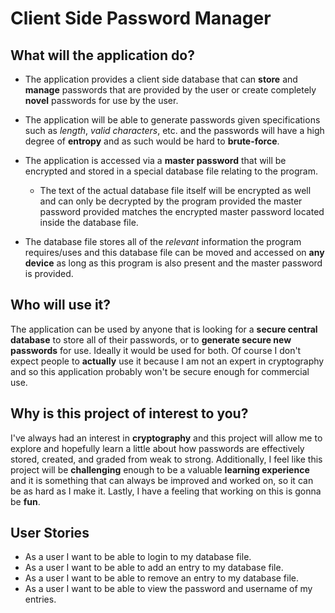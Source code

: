 # Client Side Password Manager

## What will the application do?

- The application provides a client side database that can **store** and **manage** passwords
  that are provided by the user or create completely **novel** passwords for use by the user.

- The application will be able to generate passwords given specifications such as *length*,
  *valid characters*, etc. and the passwords will have a high degree of **entropy** and as such
  would be hard to **brute-force**.

- The application is accessed via a **master password** that will be encrypted and stored in
  a special database file relating to the program.

  - The text of the actual database file itself will be encrypted as well and can only 
    be decrypted by the program provided the master password provided matches the 
    encrypted master password located inside the database file.
    
- The database file stores all of the
  *relevant* information the program requires/uses and this database file can be moved
  and accessed on **any device** as long as this program is also present and the master 
  password is provided.

## Who will use it?

The application can be used by anyone that is looking for a **secure central database** to
store all of their passwords, or to **generate secure new passwords** for use. Ideally it
would be used for both. Of course I don't expect people to **actually** use it because
I am not an expert in cryptography and so this application probably won't be secure
enough for commercial use.

## Why is this project of interest to you?

I've always had an interest in **cryptography** and this project will allow me to explore and
hopefully learn a little about how passwords are effectively stored, created, and
graded from weak to strong. Additionally, I feel like this project will be **challenging**
enough to be a valuable **learning experience** and it is something that can always be
improved and worked on, so it can be as hard as I make it. Lastly, I have a feeling
that working on this is gonna be **fun**.

## User Stories

- As a user I want to be able to login to my database file.
- As a user I want to be able to add an entry to my database file.
- As a user I want to be able to remove an entry to my database file.
- As a user I want to be able to view the password and username of my entries.